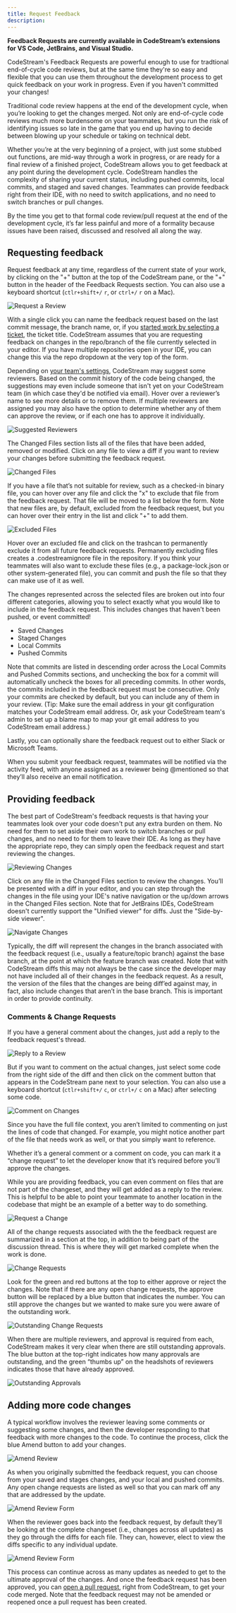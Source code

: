 ```yaml
---
title: Request Feedback
description: 
---
```


**Feedback Requests are currently available in
CodeStream’s extensions for VS Code, JetBrains, and Visual Studio.**

CodeStream's Feedback Requests are powerful enough to use for tradtional
end-of-cycle code reviews, but at the same time they're so easy and flexible
that you can use them throughout the development process to get quick feedback
on your work in progress. Even if you haven't committed your changes!

Traditional code review happens at the end of the development cycle, when you’re
looking to get the changes merged. Not only are end-of-cycle code reviews much
more burdensome on your teammates, but you run the risk of identifying issues so
late in the game that you end up having to decide between blowing up your
schedule or taking on technical debt.

Whether you’re at the very beginning of a project, with just some stubbed out
functions, are mid-way through a work in progress, or are ready for a final
review of a finished project, CodeStream allows you to get feedback at any point
during the development cycle. CodeStream handles the complexity of sharing your
current status, including pushed commits, local commits, and staged and saved
changes. Teammates can provide feedback right from their IDE, with no need to
switch applications, and no need to switch branches or pull changes.

By the time you get to that formal code review/pull request at the end of the
development cycle, it’s far less painful and more of a formality because issues
have been raised, discussed and resolved all along the way.

## Requesting feedback

Request feedback at any time, regardless of the current state of your work, by
clicking on the "+" button at the top of the CodeStream pane, or the "+"
button in the header of the Feedback Requests section. You can also use a
keyboard shortcut (`ctlr+shift+/` `r`, or `ctrl+/` `r` on a Mac).

![Request a Review](../assets/images/RequestFeedback.png)

With a single click you can name the feedback request based on the last commit
message, the branch name, or, if you [started work by selecting a
ticket](start-work), the ticket title. CodeStream assumes that you are
requesting feedback on changes in the repo/branch of the file currently selected
in your editor. If you have multiple repositories open in your IDE, you can
change this via the repo dropdown at the very top of the form. 

Depending on [your team's
settings](../features/managing-the-team/#code-review-assignment--approval),
CodeStream may suggest some reviewers. Based on the commit history of the code
being changed, the suggestions may even include someone that isn't yet on your
CodeStream team (in which case they'd be notified via email). Hover over a
reviewer’s name to see more details or to remove them. If multiple reviewers are
assigned you may also have the option to determine whether any of them can
approve the review, or if each one has to approve it individually.

![Suggested Reviewers](../assets/images/ReviewAssignment.png)

The Changed Files section lists all of the files that have been added, removed
or modified. Click on any file to view a diff if you want to review your changes
before submitting the feedback request.

![Changed Files](../assets/images/ChangedFiles1.png)

If you have a file that’s not suitable for review, such as a checked-in binary
file, you can hover over any file and click the "x" to exclude that file from the
feedback request. That file will be moved to a list below the form. Note that
new files are, by default, excluded from the feedback request, but you can hover
over their entry in the list and click "+" to add them.

![Excluded Files](../assets/images/ExcludeFromReview.png)

Hover over an excluded file and click on the trashcan to permanently exclude it
from all future feedback requests. Permanently excluding files creates a
.codestreamignore file in the repository. If you think your teammates will also
want to exclude these files (e.g., a package-lock.json or other system-generated
file), you can commit and push the file so that they can make use of it as well.

The changes represented across the selected files are broken out into four
different categories, allowing you to select exactly what you would like to
include in the feedback request. This includes changes that haven't been pushed,
or event committed!

* Saved Changes
* Staged Changes
* Local Commits
* Pushed Commits

Note that commits are listed in descending order across the Local Commits and
Pushed Commits sections, and unchecking the box for a commit will automatically
uncheck the boxes for all preceding commits. In other words, the commits
included in the feedback request must be consecutive. Only your commits are
checked by default, but you can include any of them in your review. (Tip: Make
sure the email address in your git configuration matches your CodeStream email
address. Or, ask your CodeStream team's admin to set up a blame map to map your
git email address to you CodeStream email address.)

Lastly, you can optionally share the feedback request out to either Slack or
Microsoft Teams.

When you submit your feedback request, teammates will be notified via the
activity feed, with anyone assigned as a reviewer being @mentioned so that
they’ll also receive an email notification. 

## Providing feedback

The best part of CodeStream's feedback requests is that having your teammates
look over your code doesn't put any extra burden on them. No need for them to
set aside their own work to switch branches or pull changes, and no need to for
them to leave their IDE. As long as they have the appropriate repo, they can
simply open the feedback request and start reviewing the changes.

![Reviewing Changes](../assets/images/FRDiff.png)

Click on any file in the Changed Files section to review the changes. You’ll be
presented with a diff in your editor, and you can step through the changes in
the file using your IDE's native navigation or the up/down arrows in the
Changed Files section. Note that for JetBrains IDEs, CodeStream doesn't
currently support the "Unified viewer" for diffs. Just the "Side-by-side
viewer".

![Navigate Changes](../assets/images/NavigateChanges.png)

Typically, the diff will represent the changes in the branch associated with the
feedback request (i.e., usually a feature/topic branch) against the base branch,
at the point at which the feature branch was created. Note that with CodeStream
diffs this may not always be the case since the developer may not have included
all of their changes in the feedback request. As a result, the version of the
files that the changes are being diff’ed against may, in fact, also include
changes that aren’t in the base branch. This is important in order to provide
continuity.

### Comments & Change Requests

If you have a general comment about the changes, just add a reply to the
feedback request's thread.

![Reply to a Review](../assets/images/FRReply.png)

But if you want to comment on the actual changes, just select some code from the
right side of the diff and then click on the comment button that appears in the
CodeStream pane next to your selection. You can also use a keyboard shortcut
(`ctlr+shift+/` `c`, or `ctrl+/` `c` on a Mac) after selecting some code.

![Comment on Changes](../assets/images/QS-FeedbackRequest.png)

Since you have the full file context, you aren’t limited to commenting on just
the lines of code that changed. For example, you might notice another part of
the file that needs work as well, or that you simply want to reference.

Whether it’s a general comment or a comment on code, you can mark it a “change
request” to let the developer know that it’s required before you’ll approve the
changes. 

While you are providing feedback, you can even comment on files that are not
part of the changeset, and they will get added as a reply to the review. This is
helpful to be able to point your teammate to another location in the codebase
that might be an example of a better way to do something.

![Request a Change](../assets/images/ReviewChgReqCheck.png)

All of the change requests associated with the the feedback request are
summarized in a section at the top, in addition to being part of the discussion
thread. This is where they will get marked complete when the work is done.

![Change Requests](../assets/images/ReviewChgReqSection1.png)

Look for the green and red buttons at the top to either approve or reject the
changes. Note that if there are any open change requests, the approve button
will be replaced by a blue button that indicates the number. You can still
approve the changes but we wanted to make sure you were aware of the outstanding
work.

![Outstanding Change Requests](../assets/images/ApproveWithChgReqs2.png)

When there are multiple reviewers, and approval is required from each,
CodeStream makes it very clear when there are still outstanding approvals. The
blue button at the top-right indicates how many approvals are outstanding, and
the green “thumbs up” on the headshots of reviewers indicates those that have
already approved.

![Outstanding Approvals](../assets/images/ReviewIncomplete.png)

## Adding more code changes

A typical workflow involves the reviewer leaving some comments or suggesting
some changes, and then the developer responding to that feedback with more
changes to the code. To continue the process, click the blue Amend button to add
your changes.

![Amend Review](../assets/images/ReviewAmeFRAmend.png)

As when you originally submitted the feedback request, you can choose from your
saved and stages changes, and your local and pushed commits. Any open change
requests are listed as well so that you can mark off any that are addressed by
the update.

![Amend Review Form](../assets/images/ReviewAmendForm.png)

When the reviewer goes back into the feedback request, by default they’ll be
looking at the complete changeset (i.e., changes across all updates) as they go
through the diffs for each file. They can, however, elect to view the diffs
specific to any individual update.

![Amend Review Form](../assets/images/ReviewCheckpoints.png)

This process can continue across as many updates as needed to get to the
ultimate approval of the changes. And once the feedback request has been
approved, you can [open a pull request](pull-requests), right from CodeStream,
to get your code merged. Note that the feedback request may not be amended or
reopened once a pull request has been created.

